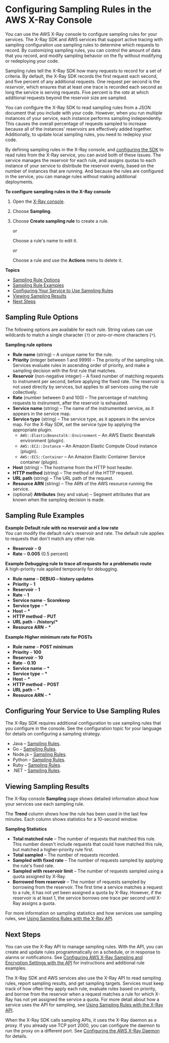 # Configuring Sampling Rules in the AWS X\-Ray Console<a name="xray-console-sampling"></a>

You can use the AWS X\-Ray console to configure sampling rules for your services\. The X\-Ray SDK and AWS services that support active tracing with sampling configuration use sampling rules to determine which requests to record\. By customizing sampling rules, you can control the amount of data that you record, and modify sampling behavior on the fly without modifying or redeploying your code\.

Sampling rules tell the X\-Ray SDK how many requests to record for a set of criteria\. By default, the X\-Ray SDK records the first request each second, and five percent of any additional requests\. One request per second is the *reservoir*, which ensures that at least one trace is recorded each second as long the service is serving requests\. Five percent is the *rate* at which additional requests beyond the reservoir size are sampled\.

You can configure the X\-Ray SDK to read sampling rules from a JSON document that you include with your code\. However, when you run multiple instances of your service, each instance performs sampling independently\. This causes the overall percentage of requests sampled to increase because all of the instances' reservoirs are effectively added together\. Additionally, to update local sampling rules, you need to redeploy your code\.

By defining sampling rules in the X\-Ray console, and [configuring the SDK](#xray-console-sampling-service) to read rules from the X\-Ray service, you can avoid both of these issues\. The service manages the reservoir for each rule, and assigns quotas to each instance of your service to distribute the reservoir evenly, based on the number of instances that are running\. And because the rules are configured in the service, you can manage rules without making additional deployments\.

**To configure sampling rules in the X\-Ray console**

1. Open the [X\-Ray console](https://console.aws.amazon.com/xray/home#/service-map)\.

1. Choose **Sampling**\.

1. Choose **Create sampling rule** to create a rule\.

   *or*

   Choose a rule's name to edit it\.

   *or*

   Choose a rule and use the **Actions** menu to delete it\.

**Topics**
+ [Sampling Rule Options](#xray-console-sampling-options)
+ [Sampling Rule Examples](#xray-console-sampling-examples)
+ [Configuring Your Service to Use Sampling Rules](#xray-console-sampling-service)
+ [Viewing Sampling Results](#xray-console-sampling-results)
+ [Next Steps](#xray-console-sampling-nextsteps)

## Sampling Rule Options<a name="xray-console-sampling-options"></a>

The following options are available for each rule\. String values can use wildcards to match a single character \(`?`\) or zero\-or\-more characters \(`*`\)\.

**Sampling rule options**
+ **Rule name** \(string\) – A unique name for the rule\.
+ **Priority** \(integer between 1 and 9999\) – The priority of the sampling rule\. Services evaluate rules in ascending order of priority, and make a sampling decision with the first rule that matches\.
+ **Reservoir** \(non\-negative integer\) – A fixed number of matching requests to instrument per second, before applying the fixed rate\. The reservoir is not used directly by services, but applies to all services using the rule collectively\.
+ **Rate** \(number between 0 and 100\) – The percentage of matching requests to instrument, after the reservoir is exhausted\.
+ **Service name** \(string\) – The name of the instrumented service, as it appears in the service map\.
+ **Service type** \(string\) – The service type, as it appears in the service map\. For the X\-Ray SDK, set the service type by applying the appropriate plugin\.
  + `AWS::ElasticBeanstalk::Environment` – An AWS Elastic Beanstalk environment \(plugin\)\.
  + `AWS::EC2::Instance` – An Amazon Elastic Compute Cloud instance \(plugin\)\.
  + `AWS::ECS::Container` – An Amazon Elastic Container Service container \(plugin\)\.
+ **Host** \(string\) – The hostname from the HTTP host header\.
+ **HTTP method** \(string\) – The method of the HTTP request\.
+ **URL path** \(string\) – The URL path of the request\.
+ **Resource ARN** \(string\) – The ARN of the AWS resource running the service\.
+ \(optional\) **Attributes** \(key and value\) – Segment attributes that are known when the sampling decision is made\.

## Sampling Rule Examples<a name="xray-console-sampling-examples"></a>

**Example Default rule with no reservoir and a low rate**  
You can modify the default rule's reservoir and rate\. The default rule applies to requests that don't match any other rule\.  
+ **Reservoir** – **0**
+ **Rate** – **0\.005** \(0\.5 percent\)

**Example Debugging rule to trace all requests for a problematic route**  
A high\-priority rule applied temporarily for debugging\.  
+ **Rule name** – **DEBUG – history updates**
+ **Priority** – **1**
+ **Reservoir** – **1**
+ **Rate** – **1**
+ **Service name** – **Scorekeep**
+ **Service type** – **\***
+ **Host** – **\***
+ **HTTP method** – **PUT**
+ **URL path** – **/history/\***
+ **Resource ARN** – **\***

**Example Higher minimum rate for POSTs**  
+ **Rule name** – **POST minimum**
+ **Priority** – **100**
+ **Reservoir** – **10**
+ **Rate** – **0\.10**
+ **Service name** – **\***
+ **Service type** – **\***
+ **Host** – **\***
+ **HTTP method** – **POST**
+ **URL path** – **\***
+ **Resource ARN** – **\***

## Configuring Your Service to Use Sampling Rules<a name="xray-console-sampling-service"></a>

The X\-Ray SDK requires additional configuration to use sampling rules that you configure in the console\. See the configuration topic for your language for details on configuring a sampling strategy\.
+ Java – [Sampling Rules](xray-sdk-java-configuration.md#xray-sdk-java-configuration-sampling)\.
+ Go – [Sampling Rules](xray-sdk-go-configuration.md#xray-sdk-go-configuration-sampling)\.
+ Node\.js – [Sampling Rules](xray-sdk-nodejs-configuration.md#xray-sdk-nodejs-configuration-sampling)\.
+ Python – [Sampling Rules](xray-sdk-python-configuration.md#xray-sdk-python-configuration-sampling)\.
+ Ruby – [Sampling Rules](xray-sdk-ruby-configuration.md#xray-sdk-ruby-configuration-sampling)\.
+ \.NET – [Sampling Rules](xray-sdk-dotnet-configuration.md#xray-sdk-dotnet-configuration-sampling)\.

## Viewing Sampling Results<a name="xray-console-sampling-results"></a>

The X\-Ray console **Sampling** page shows detailed information about how your services use each sampling rule\.

The **Trend** column shows how the rule has been used in the last few minutes\. Each column shows statistics for a 10\-second window\.

**Sampling Statistics**
+ **Total matched rule** – The number of requests that matched this rule\. This number doesn't include requests that could have matched this rule, but matched a higher\-priority rule first\.
+ **Total sampled** – The number of requests recorded\.
+ **Sampled with fixed rate** – The number of requests sampled by applying the rule's fixed rate\.
+ **Sampled with reservoir limit** – The number of requests sampled using a quota assigned by X\-Ray\.
+ **Borrowed from reservoir** – The number of requests sampled by borrowing from the reservoir\. The first time a service matches a request to a rule, it has not yet been assigned a quota by X\-Ray\. However, if the reservoir is at least 1, the service borrows one trace per second until X\-Ray assigns a quota\.

For more information on sampling statistics and how services use sampling rules, see [Using Sampling Rules with the X\-Ray API](xray-api-sampling.md)\.

## Next Steps<a name="xray-console-sampling-nextsteps"></a>

You can use the X\-Ray API to manage sampling rules\. With the API, you can create and update rules programmatically on a schedule, or in response to alarms or notifications\. See [Configuring AWS X\-Ray Sampling and Encryption Settings with the API](xray-api-configuration.md) for instructions and additional rule examples\.

The X\-Ray SDK and AWS services also use the X\-Ray API to read sampling rules, report sampling results, and get sampling targets\. Services must keep track of how often they apply each rule, evaluate rules based on priority, and borrow from the reservoir when a request matches a rule for which X\-Ray has not yet assigned the service a quota\. For more detail about how a service uses the API for sampling, see [Using Sampling Rules with the X\-Ray API](xray-api-sampling.md)\.

When the X\-Ray SDK calls sampling APIs, it uses the X\-Ray daemon as a proxy\. If you already use TCP port 2000, you can configure the daemon to run the proxy on a different port\. See [Configuring the AWS X\-Ray Daemon](xray-daemon-configuration.md) for details\.